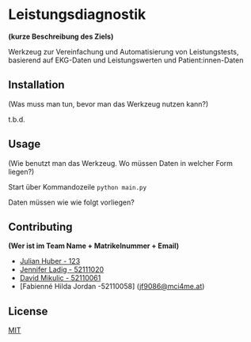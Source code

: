 # Leistungsdiagnostik
**(kurze Beschreibung des Ziels)**

Werkzeug zur Vereinfachung und Automatisierung von Leistungstests, basierend auf EKG-Daten und Leistungswerten und Patient:innen-Daten

## Installation

(Was muss man tun, bevor man das Werkzeug nutzen kann?)

t.b.d.

## Usage

(Wie benutzt man das Werkzeug. Wo müssen Daten in welcher Form liegen?)

Start über Kommandozeile
```python main.py```

Daten müssen wie wie folgt vorliegen?

## Contributing
**(Wer ist im Team Name + Matrikelnummer + Email)**

- [Julian Huber - 123](julian.huber@mci.edu)
- [Jennifer Ladig - 52111020](jenny@ladig.de)
- [David Mikulic - 52110061](davidmikulic.2000@gmail.com)
- [Fabienné Hilda Jordan -52110058] (jf9086@mci4me.at)

## License
[MIT](https://choosealicense.com/licenses/mit/)
